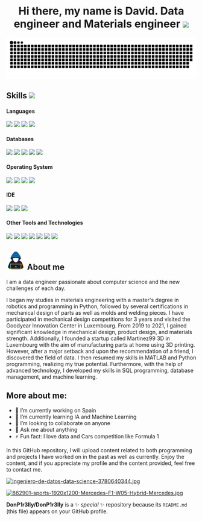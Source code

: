 
<h1 align="center"><b> Hi there, my name is David. Data engineer and Materials engineer </b><img src="https://media.giphy.com/media/hvRJCLFzcasrR4ia7z/giphy.gif" width="35"></h1>

<!--- snake -->
<div align="center">
  <img  src="https://github.com/1999AZZAR/1999AZZAR/blob/readme/resources/img/grid-snake.svg"
       alt="snake" /></a>
</div>

## Skills <img src="https://media.giphy.com/media/iY8CRBdQXODJSCERIr/giphy.gif" width="30px">&nbsp;

<h4> Languages </h4>
<span> 
  <img src="https://img.shields.io/badge/SQL-E34F26?style=for-the-badge&logoColor=white">
  <img src="https://img.shields.io/badge/PYTHON-1572B6?style=for-the-badge&logoColor=white">
  <img src="https://img.shields.io/badge/C%2B%2B-00599C?style=for-the-badge&logo=c%2B%2B&logoColor=white">
    <img src="https://img.shields.io/badge/HTML-F7DF1E?style=for-the-badge&logoColor=black">
</span>

<h4> Databases </h4>
<span>
  <img src="https://img.shields.io/badge/MySQL-00000F?style=for-the-badge&logo=mysql&logoColor=white">
  <img src="https://img.shields.io/badge/SQL SERVER-07405E?style=for-the-badge&logoColor=white">
  <img src="https://img.shields.io/badge/Oracle Database-F80000?style=for-the-badge&logo=oracle&logoColor=white">
  <img src="https://img.shields.io/badge/Microsoft SQL Server-CC2927?style=for-the-badge&logo=microsoftsqlserver&logoColor=white">
    <img src="https://img.shields.io/badge/MongoDB-4EA94B?style=for-the-badge&logoColor=white">

</span>



<h4> Operating System </h4>
<span>
  <img src="https://img.shields.io/badge/Linux-FCC624?style=for-the-badge&logo=linux&logoColor=black">
  <img src="https://img.shields.io/badge/Ubuntu-E95420?style=for-the-badge&logo=ubuntu&logoColor=white">
  <img src="https://img.shields.io/badge/Windows-0078D6?style=for-the-badge&logo=windows&logoColor=white">
  <img src="https://img.shields.io/badge/Android-3DDC84?style=for-the-badge&logo=android&logoColor=white">
</span>

<h4> IDE </h4>
<span>
<img src="https://img.shields.io/badge/Jupiter Notebook-3DDC84?style=for-the-badge&logoColor=white">
<img src="https://img.shields.io/badge/sublime_text-%23575757.svg?&style=for-the-badge&logo=sublime-text&logoColor=important">
<img src="https://img.shields.io/badge/Visual_Studio_Code-0078D4?style=for-the-badge&logo=visual%20studio%20code&logoColor=white">

<h4> Other Tools and Technologies </h4>
<span>
  <img src="https://img.shields.io/badge/SolidWorks 2020-F05032?style=for-the-badge&logoColor=white">
  <img src="https://img.shields.io/badge/Cura 3d Software-FF6C37?style=for-the-badge&logoColor=white">
  <img src="https://img.shields.io/badge/FreeCad-F37623?style=for-the-badge&logoColor=white">
  <img src="https://img.shields.io/badge/Shell_Script-121011?style=for-the-badge&logoColor=white">
  <img src="https://img.shields.io/badge/Linux Mint-F05032?style=for-the-badge&logoColor=white">
  <img src="https://img.shields.io/badge/Kali Linux-000000?style=for-the-badge&logoColor=white">
  <img src="https://img.shields.io/badge/Json-5E5C5C?style=for-the-badge&logoColor=white">
</span>


## <picture><img src = "https://github.com/0xAbdulKhalid/0xAbdulKhalid/raw/main/assets/mdImages/about_me.gif" width = 50px></picture> **About me**

I am a data engineer passionate about computer science and the new challenges of each day.

I began my studies in materials engineering with a master's degree in robotics and programming in Python, followed by several certifications in mechanical design of parts as well as molds and welding pieces. I have participated in mechanical design competitions for 3 years and visited the Goodyear Innovation Center in Luxembourg. From 2019 to 2021, I gained significant knowledge in mechanical design, product design, and materials strength. Additionally, I founded a startup called Martinez99 3D in Luxembourg with the aim of manufacturing parts at home using 3D printing. However, after a major setback and upon the recommendation of a friend, I discovered the field of data. I then resumed my skills in MATLAB and Python programming, realizing my true potential. Furthermore, with the help of advanced technology, I developed my skills in SQL programming, database management, and machine learning.

## More about me:

- 🔭 I’m currently working on Spain
- 🌱 I’m currently learning IA and Machine Learning
- 👯 I’m looking to collaborate on anyone
- 💬 Ask me about anything
- ⚡ Fun fact: I love data and Cars competition like Formula 1

In this GitHub repository, I will upload content related to both programming and projects I have worked on in the past as well as currently. Enjoy the content, and if you appreciate my profile and the content provided, feel free to contact me.

[![ingeniero-de-datos-data-science-3780640344.jpg](https://i.postimg.cc/HnTkszZ4/ingeniero-de-datos-data-science-3780640344.jpg)](https://postimg.cc/5YkVsBM6)

[![862901-sports-1920x1200-Mercedes-F1-W05-Hybrid-Mercedes.jpg](https://i.postimg.cc/0NnCbcP5/862901-sports-1920x1200-Mercedes-F1-W05-Hybrid-Mercedes.jpg)](https://postimg.cc/HJJMN0rF)


**DonP1r3lly/DonP1r3lly** is a ✨ _special_ ✨ repository because its `README.md` (this file) appears on your GitHub profile.

